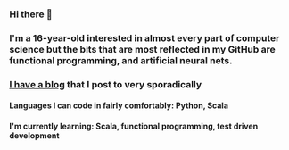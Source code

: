 ### Hi there 👋
### I'm a 16-year-old interested in almost every part of computer science but the bits that are most reflected in my GitHub are functional programming, and artificial neural nets.
### [I have a blog](https://qwertpi.medium.com/index-7374f83d1011) that I post to very sporadically

#### Languages I can code in fairly comfortably: Python, Scala
#### I'm currently learning: Scala, functional programming, test driven development


